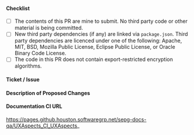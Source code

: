 #### Checklist
<!-- Use an 'x' to check those which apply. -->
* [ ] The contents of this PR are mine to submit. No third party code or other material is being committed.
* [ ] New third party dependencies (if any) are linked via `package.json`. Third party dependencies are licenced under one of the following: Apache, MIT, BSD, Mozilla Public License, Eclipse Public License, or Oracle Binary Code License.
* [ ] The code in this PR does not contain export-restricted encryption algorithms.

#### Ticket / Issue
<!-- Either a Jira URL or a description of the issue that this PR addresses. -->

#### Description of Proposed Changes
<!-- Describe what was changed and how it addresses the original issue. -->

#### Documentation CI URL
<!-- Initiate a build at https://jenkins.swinfra.net/job/SEPG/view/Templates/job/New%20SEPG%20Build/build -->

<!-- Append the branch name to the following URL: -->
https://pages.github.houston.softwaregrp.net/sepg-docs-qa/UXAspects_CI_UXAspects_
